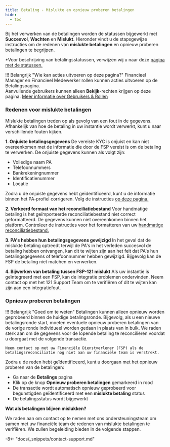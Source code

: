 ```yaml
---
title: Betaling - Mislukte en opnieuw proberen betalingen
hide:
  - toc
---
```


Bij het verwerken van de betalingen worden de statussen bijgewerkt met **Succesvol**, **Wachten** en **Mislukt**.
Hieronder vindt u de stapsgewijze instructies om de redenen van **mislukte betalingen** en opnieuw proberen betalingen te begrijpen.

*Voor beschrijving van betalingsstatussen, verwijzen wij u naar deze [pagina met de statussen.](./list-status-payment-page.md)

!!! Belangrijk "Wie kan acties uitvoeren op deze pagina?"
    Financieel Manager en Financieel Medewerker rollen kunnen acties uitvoeren op de Betalingspagina.  
    Aanvullende gebruikers kunnen alleen **Bekijk**-rechten krijgen op deze pagina. [Meer informatie over Gebruikers & Rollen](../users/users-roles-page.md)

### Redenen voor mislukte betalingen

Mislukte betalingen treden op als gevolg van een fout in de gegevens. Afhankelijk van hoe de betaling in uw instantie wordt verwerkt, kunt u naar verschillende fouten kijken.

**1. Onjuiste betalingsgegevens**
    De vereiste KYC is onjuist en kan niet overeenkomen met de informatie die door de FSP vereist is om de betaling te verwerken. De onjuiste gegevens kunnen als volgt zijn:

- Volledige naam PA
- Telefoonnummers
- Bankrekeningnummer
- Identificatienummer
- Locatie

Zodra u de onjuiste gegevens hebt geïdentificeerd, kunt u de informatie binnen het PA-profiel corrigeren. Volg de instructies [op deze pagina.](../registration/edit-pa-profile.md)

**2. Verkeerd formaat van het reconciliatiebestand**
    Voor handmatige betaling is het geïmporteerde reconciliatiebestand niet correct geformatteerd. De gegevens kunnen niet overeenkomen binnen het platform. Controleer de instructies voor het formatteren van uw [handmatige reconciliatiebestand.](./manual-payment-reconciliation.md)

**3. PA's hebben hun betalingsgegevens gewijzigd**
    In het geval dat de mislukte betaling optreedt terwijl de PA's in het verleden succesvol de betaling hebben ontvangen, kan dit te wijten zijn aan het feit dat PA's hun betalingsgegevens of telefoonnummer hebben gewijzigd. Bijgevolg kan de FSP de betaling niet matchen en verwerken.

**4. Bijwerken van betaling tussen FSP-121 mislukt**
    Als uw instantie is geïntegreerd met een FSP, kan de integratie problemen ondervinden. Neem contact op met het 121 Support Team om te verifiëren of dit te wijten kan zijn aan een integratiefout.

### Opnieuw proberen betalingen

!!! Belangrijk "Goed om te weten"
    Betalingen kunnen alleen opnieuw worden geprobeerd binnen de huidige betalingsronde. Bijgevolg, als u een nieuwe betalingsronde start, moeten eventuele opnieuw proberen betalingen van de vorige ronde individueel worden gedaan in plaats van in bulk. We raden sterk aan om de gegevens voor de lopende betaling te reconciliëren voordat u doorgaat met de volgende transactie.

    Neem contact op met uw Financiële Dienstverlener (FSP) als de betalingsreconciliatie nog niet aan uw financiële team is verstrekt.

Zodra u de reden hebt geïdentificeerd, kunt u doorgaan met het opnieuw proberen van de betalingen:

- Ga naar de **Betalings** pagina
- Klik op de knop **Opnieuw proberen betalingen** gemarkeerd in rood
- De transactie wordt automatisch opnieuw geprobeerd voor begunstigden geïdentificeerd met een **mislukte betaling** status
- De betalingsstatus wordt bijgewerkt

**Wat als betalingen blijven mislukken?**

We raden aan om contact op te nemen met ons ondersteuningsteam om samen met uw financiële team de redenen van mislukte betalingen te verifiëren. We zullen begeleiding bieden in de volgende stappen.

-8<- "docs/_snippets/contact-support.md"
